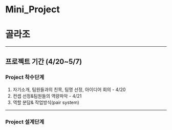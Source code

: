 # Mini_Project

# 골라조
-----------------------------------------
## 프로젝트 기간 (4/20~5/7)

### Project 착수단계
1) 자기소개, 팀원들과의 친목, 팀명 선정, 아이디어 회의 - 4/20
2) 컨셉 선정&팀원들의 역량파악 - 4/21
3) 역할 분담& 작업방식(pair system)

--------------------------------------------
### Project 설계단계

